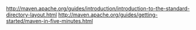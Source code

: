 http://maven.apache.org/guides/introduction/introduction-to-the-standard-directory-layout.html
http://maven.apache.org/guides/getting-started/maven-in-five-minutes.html